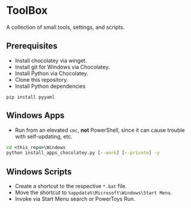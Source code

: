 # ToolBox

A collection of small tools, settings, and scripts.

## Prerequisites

- Install chocolatey via winget.
- Install git for Windows via Chocolatey.
- Install Python via Chocolatey.
- Clone this repository.
- Install Python dependencies

```pwsh
pip install pyyaml
```

## Windows Apps

- Run from an elevated `cmc`, **not** PowerShell, since it can cause trouble with
self-updating, etc.

```cmd
cd <this_repo>\Windows
python install_apps_chocolatey.py [--work] [--private] -y
```

## Windows Scripts

- Create a shortcut to the respective `*.bat` file.
- Move the shortcut to `%appdata%\Microsoft\Windows\Start Menu`.
- Invoke via Start Menu search or PowerToys Run.